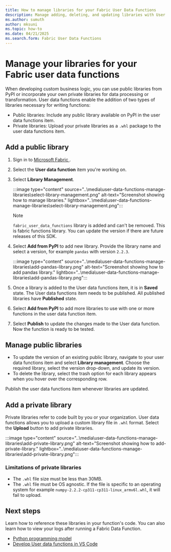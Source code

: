 ```yaml
---
title: How to manage libraries for your Fabric User Data Functions
description: Manage adding, deleting, and updating libraries with User data functions in Fabric.
ms.author: sumuth
author: mksuni
ms.topic: how-to
ms.date: 04/21/2025
ms.search.form: Fabric User Data Functions
---
```


# Manage your libraries for your Fabric user data functions

When developing custom business logic, you can use public libraries from PyPI or incorporate your own private libraries for data processing or transformation. User data functions enable the addition of two types of libraries necessary for writing functions:
- Public libraries: Include any public library available on PyPI in the user data functions item.
- Private libraries: Upload your private libraries as a `.whl` package to the user data functions item.

## Add a public library 

1. Sign in to [Microsoft Fabric ](https://app.fabric.microsoft.com).

2. Select the **User data function** item you're working on. 

3. Select **Library Management**.

   :::image type="content" source="..\media\user-data-functions-manage-libraries\select-library-management.png" alt-text="Screenshot showing how to manage libraries." lightbox="..\media\user-data-functions-manage-libraries\select-library-management.png":::

   >[!NOTE]
   > `fabric_user_data_functions` library is added and can't be removed. This is fabric functions library. You can update the version if there are future releases of this SDK. 

4. Select **Add from PyPI** to add new library. Provide the library name and select a version, for example `pandas` with version `2.2.3`.

   :::image type="content" source="..\media\user-data-functions-manage-libraries\add-pandas-library.png" alt-text="Screenshot showing how to add pandas library." lightbox="..\media\user-data-functions-manage-libraries\add-pandas-library.png":::

6. Once a library is added to the User data functions item, it is in **Saved** state. The User data functions item needs to be published. All published libraries have **Published** state.

7. Select **Add from PyPI** to add more libraries to use with one or more functions in the user data function item.

8. Select **Publish** to update the changes made to the User data function. Now the function is ready to be tested.

## Manage public libraries
- To update the version of an existing public library, navigate to your user data functions item and select **Library management**. Choose the required library, select the version drop-down, and update its version.
- To delete the library, select the trash option for each library appears when you hover over the corresponding row.

Publish the user data functions item whenever libraries are updated. 

## Add a private library 
Private libraries refer to code built by you or your organization. User data functions allows you to upload a custom library file in `.whl` format. Select the **Upload** button to add private libraries. 

:::image type="content" source="..\media\user-data-functions-manage-libraries\add-private-library.png" alt-text="Screenshot showing how to add-private-library." lightbox="..\media\user-data-functions-manage-libraries\add-private-library.png":::

### Limitations of private libraries 
- The `.whl` file size must be less than 30MB.
- The `.whl` file must be OS agnostic. If the file is specific to an operating system for example `numpy-2.2.2-cp311-cp311-linux_armv6l.whl`, it will fail to upload. 

## Next steps
Learn how to reference these libraries in your function's code. You can also learn how to view your logs after running a Fabric Data Function.

- [Python programming model](./python-programming-model.md)
- [Develop User data functions in VS Code](./create-user-data-functions-vs-code.md)
